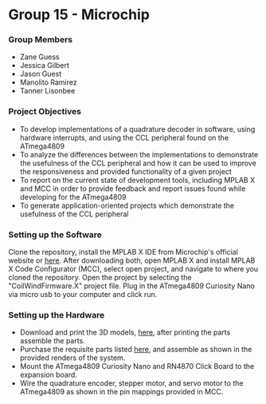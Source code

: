 # Group 15 - Microchip
### Group Members
* Zane Guess
* Jessica Gilbert
* Jason Guest
* Manolito Ramirez
* Tanner Lisonbee

### Project Objectives
* To develop implementations of a quadrature decoder in software, using hardware interrupts, and using the CCL peripheral found on the ATmega4809
* To analyze the differences between the implementations to demonstrate the usefulness of the CCL peripheral and how it can be used to improve the responsiveness and provided functionality of a given project
* To report on the current state of development tools, including MPLAB X and MCC in order to provide feedback and report issues found while developing for the ATmega4809
* To generate application-oriented projects which demonstrate the usefulness of the CCL peripheral

### Setting up the Software
Clone the repository, install the MPLAB X IDE from Microchip's official website or [here](https://www.microchip.com/development-tools/pic-and-dspic-downloads-archive). After downloading both, open MPLAB X and install MPLAB X Code Configurator (MCC), select open project, and navigate to where you cloned the repository. Open the project by selecting the "CoilWindFirmware.X" project file. Plug in the ATmega4809 Curiosity Nano via micro usb to your computer and click run.

### Setting up the Hardware
* Download and print the 3D models, [here](https://drive.google.com/file/d/1uZwpO_z91THDOk7w0rBcmLNLJtiAPaqZ/view?usp=sharing), after printing the parts assemble the parts.
* Purchase the requisite parts listed [here](https://drive.google.com/file/d/13glnACpHfqssd51yrxNG8hv46Ix8oQ_Q/view?usp=sharing), and assemble as shown in the provided renders of the system.
* Mount the ATmega4809 Curiosity Nano and RN4870 Click Board to the expansion board.
* Wire the quadrature encoder, stepper motor, and servo motor to the ATmega4809 as shown in the pin mappings provided in MCC.

